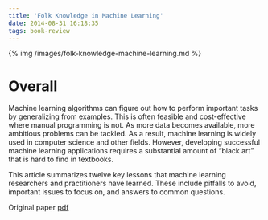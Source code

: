```yaml
---
title: 'Folk Knowledge in Machine Learning' 
date: 2014-08-31 16:18:35
tags: book-review
---
```


{% img /images/folk-knowledge-machine-learning.md %}

Overall
===
Machine learning algorithms can figure out how to perform important tasks by generalizing from examples. This is often feasible and cost-effective where manual programming is not. As more data becomes available, more ambitious problems can be tackled. As a result, machine learning is widely used in computer science and other fields. However, developing successful machine learning applications requires a substantial amount of “black art” that is hard to find in textbooks.

This article summarizes twelve key lessons that machine learning researchers and practitioners have learned. These include pitfalls to avoid, important issues to focus on, and answers to common questions.

Original paper [pdf](/files/cacm12.pdf)
